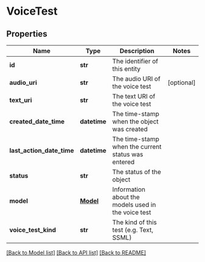 # VoiceTest

## Properties
Name | Type | Description | Notes
------------ | ------------- | ------------- | -------------
**id** | **str** | The identifier of this entity | 
**audio_uri** | **str** | The audio URI of the voice test | [optional] 
**text_uri** | **str** | The text URI of the voice test | 
**created_date_time** | **datetime** | The time-stamp when the object was created | 
**last_action_date_time** | **datetime** | The time-stamp when the current status was entered | 
**status** | **str** | The status of the object | 
**model** | [**Model**](Model.md) | Information about the models used in the voice test | 
**voice_test_kind** | **str** | The kind of this test (e.g. Text, SSML) | 

[[Back to Model list]](../README.md#documentation-for-models) [[Back to API list]](../README.md#documentation-for-api-endpoints) [[Back to README]](../README.md)



